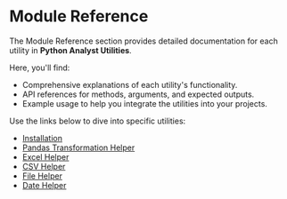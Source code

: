# Module Reference

The Module Reference section provides detailed documentation for each utility in **Python Analyst Utilities**. 

Here, you'll find:
- Comprehensive explanations of each utility's functionality.
- API references for methods, arguments, and expected outputs.
- Example usage to help you integrate the utilities into your projects.

Use the links below to dive into specific utilities:

- [Installation](installation.md)
- [Pandas Transformation Helper](pandas_transformation_helper.md)
- [Excel Helper](excel_helper.md)
- [CSV Helper](csv_helper.md)
- [File Helper](file_helper.md)
- [Date Helper](date_manager.md)
